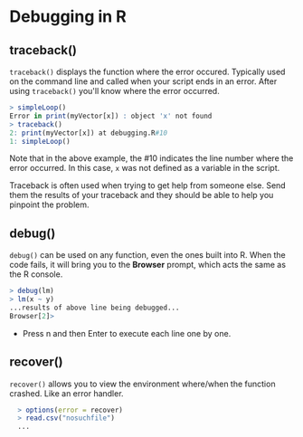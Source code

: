 # Debugging in R

## traceback()
`traceback()` displays the function where the error occured. Typically used on the command
line and called when your script ends in an error. After using `traceback()` you'll know where the error occurred.

```R
> simpleLoop()
Error in print(myVector[x]) : object 'x' not found
> traceback()
2: print(myVector[x]) at debugging.R#10
1: simpleLoop()
```
Note that in the above example, the #10 indicates the line number where the error occurred.
In this case, `x` was not defined as a variable in the script.

Traceback is often used when trying to get help from someone else. Send them the results of your traceback and they should be able to help you pinpoint the problem.

## debug()
`debug()` can be used on any function, even the ones built into R. When the code fails, it will bring you to the __Browser__ prompt, which acts the same as the R console.

```R
> debug(lm)
> lm(x ~ y)
...results of above line being debugged...
Browser[2]>
```
* Press n and then Enter to execute each line one by one.

## recover()
`recover()` allows you to view the environment where/when the function crashed. Like an error handler.
```R
  > options(error = recover)
  > read.csv("nosuchfile")
  ...
```

